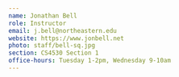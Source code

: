 ```yaml
---
name: Jonathan Bell
role: Instructor
email: j.bell@northeastern.edu
website: https://www.jonbell.net
photo: staff/bell-sq.jpg
section: CS4530 Section 1
office-hours: Tuesday 1-2pm, Wednesday 9-10am 
---
```


